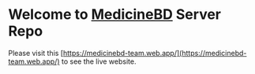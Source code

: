 # Welcome to [MedicineBD](https://medicinebd-team.web.app/) Server Repo

Please visit this [https://medicinebd-team.web.app/](https://medicinebd-team.web.app/) to see the live website.